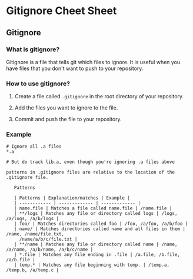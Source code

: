 # Gitignore Cheet Sheet

## Gitignore

### What is gitignore?

Gitignore is a file that tells git which files to ignore. It is useful when you have files that you don't want to push to your repository.

### How to use gitignore?

1. Create a file called `.gitignore` in the root directory of your repository.

2. Add the files you want to ignore to the file.

3. Commit and push the file to your repository.

### Example

```
# Ignore all .a files
*.a

# But do track lib.a, even though you're ignoring .a files above

patterns in .gitignore files are relative to the location of the .gitignore file. 
```

       Patterns

       | Patterns | Explanation/matches | Example |
       | ------------ | ------------- | ------------- |
       | name.file | Matches a file called name.file | /name.file |
       | **/logs | Matches any file or directory called logs | /logs, /a/logs, /a/b/logs |
       | foo/ | Matches directories called foo | /foo, /a/foo, /a/b/foo |
       | name/ | Matches directories called name and all files in them | /name, /name/file.txt,      
         /name/a/b/c/file.txt |
       | **/name | Matches any file or directory called name | /name, /a/name, /a/b/name, /a/b/c/name |
       | *.file | Matches any file ending in .file | /a.file, /b.file, /a/b.file |
       | temp.* | Matches any file beginning with temp. | /temp.a, /temp.b, /a/temp.c |